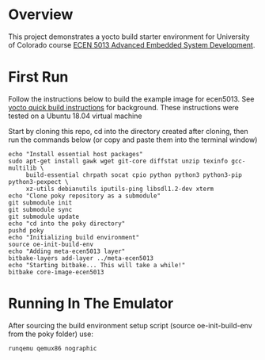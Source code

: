 # Overview 

This project demonstrates a yocto build starter environment for University of Colorado course [ECEN 5013 Advanced Embedded System Development](https://sites.google.com/colorado.edu/ecen5013/home).

# First Run

Follow the instructions below to build the example image for ecen5013.  See [yocto quick build instructions](https://www.yoctoproject.org/docs/2.6/brief-yoctoprojectqs/brief-yoctoprojectqs.html) for background.  These instructions were tested on a Ubuntu 18.04 virtual machine

Start by cloning this repo, cd into the directory created after cloning, then run the commands below (or copy and paste them into the terminal window)
```
echo "Install essential host packages"
sudo apt-get install gawk wget git-core diffstat unzip texinfo gcc-multilib \
     build-essential chrpath socat cpio python python3 python3-pip python3-pexpect \
     xz-utils debianutils iputils-ping libsdl1.2-dev xterm
echo "Clone poky repository as a submodule"
git submodule init
git submodule sync
git submodule update
echo "cd into the poky directory"
pushd poky
echo "Initializing build environment"
source oe-init-build-env
echo "Adding meta-ecen5013 layer"
bitbake-layers add-layer ../meta-ecen5013
echo "Starting bitbake... This will take a while!"
bitbake core-image-ecen5013
```

# Running In The Emulator
After sourcing the build environment setup script (source oe-init-build-env from the poky folder) use:
```
runqemu qemux86 nographic
```
